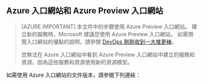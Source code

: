 ## Azure 入口網站和 Azure Preview 入口網站

> [AZURE.IMPORTANT] 本文件中的步驟使用 Azure Preview 入口網站。 建立新的服務時，Microsoft 建議您使用 Azure Preview 入口網站。 如需預覽入口網站的優點的說明，請參閱 [DevOps 剛剛收到一大堆更棒](http://azure.microsoft.com/overview/preview-portal/)。 
> 
> 您無法在 Azure 入口網站中看到 Azure Preview 入口網站中建立的服務和資源，因為這些服務和資源使用新的資源模型。

如需使用 Azure 入口網站的文件版本，請參閱下列連結：




